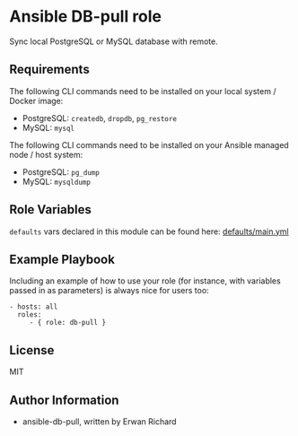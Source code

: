 Ansible DB-pull role
====================

Sync local PostgreSQL or MySQL database with remote.

Requirements
------------

The following CLI commands need to be installed on your local system / Docker image:

- PostgreSQL: `createdb`, `dropdb`, `pg_restore`
- MySQL: `mysql`

The following CLI commands need to be installed on your Ansible managed node / host system:

- PostgreSQL: `pg_dump`
- MySQL: `mysqldump`

Role Variables
--------------

`defaults` vars declared in this module can be found here: [defaults/main.yml](defaults/main.yml)

Example Playbook
----------------

Including an example of how to use your role (for instance, with variables passed in as parameters) is always nice for users too:

    - hosts: all
      roles:
         - { role: db-pull }

License
-------

MIT

Author Information
------------------

* ansible-db-pull, written by Erwan Richard
